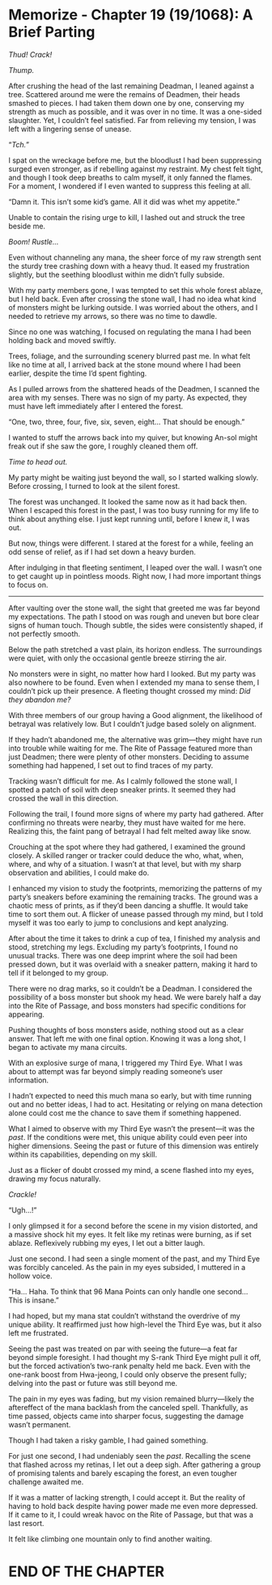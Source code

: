 # Memorize - Chapter 19 (19/1068): A Brief Parting

*Thud! Crack!*

*Thump.*

After crushing the head of the last remaining Deadman, I leaned against a tree. Scattered around me were the remains of Deadmen, their heads smashed to pieces. I had taken them down one by one, conserving my strength as much as possible, and it was over in no time. It was a one-sided slaughter. Yet, I couldn’t feel satisfied. Far from relieving my tension, I was left with a lingering sense of unease.

“*Tch.*”

I spat on the wreckage before me, but the bloodlust I had been suppressing surged even stronger, as if rebelling against my restraint. My chest felt tight, and though I took deep breaths to calm myself, it only fanned the flames. For a moment, I wondered if I even wanted to suppress this feeling at all.

“Damn it. This isn’t some kid’s game. All it did was whet my appetite.”

Unable to contain the rising urge to kill, I lashed out and struck the tree beside me.

*Boom! Rustle…*

Even without channeling any mana, the sheer force of my raw strength sent the sturdy tree crashing down with a heavy thud. It eased my frustration slightly, but the seething bloodlust within me didn’t fully subside.

With my party members gone, I was tempted to set this whole forest ablaze, but I held back. Even after crossing the stone wall, I had no idea what kind of monsters might be lurking outside. I was worried about the others, and I needed to retrieve my arrows, so there was no time to dawdle.

Since no one was watching, I focused on regulating the mana I had been holding back and moved swiftly.

Trees, foliage, and the surrounding scenery blurred past me. In what felt like no time at all, I arrived back at the stone mound where I had been earlier, despite the time I’d spent fighting.

As I pulled arrows from the shattered heads of the Deadmen, I scanned the area with my senses. There was no sign of my party. As expected, they must have left immediately after I entered the forest.

“One, two, three, four, five, six, seven, eight… That should be enough.”

I wanted to stuff the arrows back into my quiver, but knowing An-sol might freak out if she saw the gore, I roughly cleaned them off.

*Time to head out.*

My party might be waiting just beyond the wall, so I started walking slowly. Before crossing, I turned to look at the silent forest.

The forest was unchanged. It looked the same now as it had back then. When I escaped this forest in the past, I was too busy running for my life to think about anything else. I just kept running until, before I knew it, I was out.

But now, things were different. I stared at the forest for a while, feeling an odd sense of relief, as if I had set down a heavy burden.

After indulging in that fleeting sentiment, I leaped over the wall. I wasn’t one to get caught up in pointless moods. Right now, I had more important things to focus on.

---

After vaulting over the stone wall, the sight that greeted me was far beyond my expectations. The path I stood on was rough and uneven but bore clear signs of human touch. Though subtle, the sides were consistently shaped, if not perfectly smooth.

Below the path stretched a vast plain, its horizon endless. The surroundings were quiet, with only the occasional gentle breeze stirring the air.

No monsters were in sight, no matter how hard I looked. But my party was also nowhere to be found. Even when I extended my mana to sense them, I couldn’t pick up their presence. A fleeting thought crossed my mind: *Did they abandon me?*

With three members of our group having a Good alignment, the likelihood of betrayal was relatively low. But I couldn’t judge based solely on alignment.

If they hadn’t abandoned me, the alternative was grim—they might have run into trouble while waiting for me. The Rite of Passage featured more than just Deadmen; there were plenty of other monsters. Deciding to assume something had happened, I set out to find traces of my party.

Tracking wasn’t difficult for me. As I calmly followed the stone wall, I spotted a patch of soil with deep sneaker prints. It seemed they had crossed the wall in this direction.

Following the trail, I found more signs of where my party had gathered. After confirming no threats were nearby, they must have waited for me here. Realizing this, the faint pang of betrayal I had felt melted away like snow.

Crouching at the spot where they had gathered, I examined the ground closely. A skilled ranger or tracker could deduce the who, what, when, where, and why of a situation. I wasn’t at that level, but with my sharp observation and abilities, I could make do.

I enhanced my vision to study the footprints, memorizing the patterns of my party’s sneakers before examining the remaining tracks. The ground was a chaotic mess of prints, as if they’d been dancing a shuffle. It would take time to sort them out. A flicker of unease passed through my mind, but I told myself it was too early to jump to conclusions and kept analyzing.

After about the time it takes to drink a cup of tea, I finished my analysis and stood, stretching my legs. Excluding my party’s footprints, I found no unusual tracks. There was one deep imprint where the soil had been pressed down, but it was overlaid with a sneaker pattern, making it hard to tell if it belonged to my group.

There were no drag marks, so it couldn’t be a Deadman. I considered the possibility of a boss monster but shook my head. We were barely half a day into the Rite of Passage, and boss monsters had specific conditions for appearing.

Pushing thoughts of boss monsters aside, nothing stood out as a clear answer. That left me with one final option. Knowing it was a long shot, I began to activate my mana circuits.

With an explosive surge of mana, I triggered my Third Eye. What I was about to attempt was far beyond simply reading someone’s user information.

I hadn’t expected to need this much mana so early, but with time running out and no better ideas, I had to act. Hesitating or relying on mana detection alone could cost me the chance to save them if something happened.

What I aimed to observe with my Third Eye wasn’t the present—it was the *past*. If the conditions were met, this unique ability could even peer into higher dimensions. Seeing the past or future of this dimension was entirely within its capabilities, depending on my skill.

Just as a flicker of doubt crossed my mind, a scene flashed into my eyes, drawing my focus naturally.

*Crackle!*

“Ugh…!”

I only glimpsed it for a second before the scene in my vision distorted, and a massive shock hit my eyes. It felt like my retinas were burning, as if set ablaze. Reflexively rubbing my eyes, I let out a bitter laugh.

Just one second. I had seen a single moment of the past, and my Third Eye was forcibly canceled. As the pain in my eyes subsided, I muttered in a hollow voice.

“Ha… Haha. To think that 96 Mana Points can only handle one second… This is insane.”

I had hoped, but my mana stat couldn’t withstand the overdrive of my unique ability. It reaffirmed just how high-level the Third Eye was, but it also left me frustrated.

Seeing the past was treated on par with seeing the future—a feat far beyond simple foresight. I had thought my S-rank Third Eye might pull it off, but the forced activation’s two-rank penalty held me back. Even with the one-rank boost from Hwa-jeong, I could only observe the present fully; delving into the past or future was still beyond me.

The pain in my eyes was fading, but my vision remained blurry—likely the aftereffect of the mana backlash from the canceled spell. Thankfully, as time passed, objects came into sharper focus, suggesting the damage wasn’t permanent.

Though I had taken a risky gamble, I had gained something.

For just one second, I had undeniably seen the *past*. Recalling the scene that flashed across my retinas, I let out a deep sigh. After gathering a group of promising talents and barely escaping the forest, an even tougher challenge awaited me.

If it was a matter of lacking strength, I could accept it. But the reality of having to hold back despite having power made me even more depressed. If it came to it, I could wreak havoc on the Rite of Passage, but that was a last resort.

It felt like climbing one mountain only to find another waiting.

# END OF THE CHAPTER